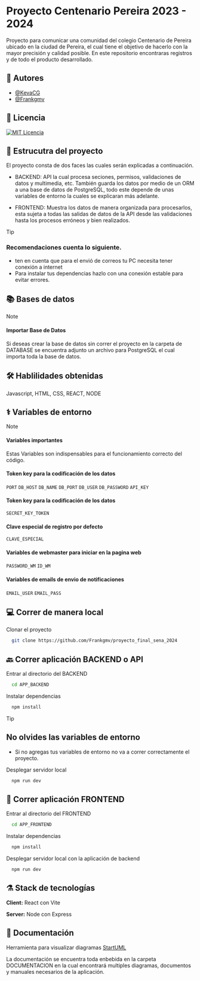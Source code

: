 # Proyecto Centenario Pereira 2023 - 2024

Proyecto para comunicar una comunidad del colegio Centenario de Pereira ubicado en la ciudad de Pereira, el cual tiene el objetivo de hacerlo con la mayor precisión y calidad posible. En este repositorio encontraras registros y de todo el producto desarrollado.

## 👤 Autores

- [@KevaCG](https://github.com/KevaCG)
- [@Frankgmv](https://github.com/frankgmv)

## 📄 Licencia

[![MIT Licencia](https://img.shields.io/badge/License-MIT-green.svg)](https://choosealicense.com/licenses/mit/)

## 🌃 Estrucutra del proyecto

El proyecto consta de dos faces las cuales serán explicadas a continuación.
- BACKEND: API la cual procesa seciones, permisos, validaciones de datos y multimedia, etc. También guarda los datos por medio de un ORM a una base de datos de PostgreSQL, todo este depende de unas variables de entorno la cuales se explicaran más adelante.

- FRONTEND: Muestra los datos de manera organizada para procesarlos, esta sujeta a todas las salidas de datos de la API desde las validaciones hasta los procesos erróneos y bien realizados.

> [!Tip]
> ### Recomendaciones cuenta lo siguiente.
> - ten en cuenta que para el envió de correos tu PC necesita tener conexión a internet 
> - Para instalar tus dependencias hazlo con una conexión estable para evitar errores.

## 📚 Bases de datos

> [!Note]
> #### Importar  Base de Datos
> Si deseas crear la base de datos sin correr el proyecto en la carpeta de DATABASE se encuentra adjunto un archivo para PostgreSQL el cual importa toda la base de datos.



## 🛠 Hablilidades obtenidas
Javascript, HTML, CSS, REACT, NODE


## ⚕️ Variables de entorno 

>[!Note]
>#### Variables importantes
>Estas Variables son indispensables para el funcionamiento correcto del código.

#### Token key para la codificación de los datos

`PORT`
`DB_HOST`
`DB_NAME`
`DB_PORT`
`DB_USER`
`DB_PASSWORD`
`API_KEY`

#### Token key para la codificación de los datos

`SECRET_KEY_TOKEN`

#### Clave especial de registro por defecto

`CLAVE_ESPECIAL`

#### Variables de webmaster para iniciar en la pagina web

`PASSWORD_WM`
`ID_WM`


#### Variables de emails de envio de notificaciones

`EMAIL_USER`
`EMAIL_PASS`


## 💻 Correr de manera local

Clonar el proyecto

```bash
  git clone https://github.com/Frankgmv/proyecto_final_sena_2024
```

## 🔙 Correr aplicación BACKEND o API 

Entrar al directorio del BACKEND

```bash
  cd APP_BACKEND
```

Instalar dependencias

```bash
  npm install
```

> [!Tip]
> ## No olvides las variables de entorno
> - Si no agregas tus variables de entorno no va a correr correctamente el proyecto.
>

Desplegar servidor local

```bash
  npm run dev
```

## 📲 Correr aplicación FRONTEND

Entrar al directorio del FRONTEND
```bash
  cd APP_FRONTEND
```

Instalar dependencias

```bash
  npm install
```

Desplegar servidor local con la aplicación de backend

```bash
  npm run dev
```
## ⚗️ Stack de tecnologías

**Client:** React con Vite

**Server:** Node con Express


## 📔 Documentación

Herramienta para visualizar diagramas
[StartUML](https://staruml.io/download/)

La documentación se encuentra toda enbebida en la carpeta DOCUMENTACION en la cual encontrará multiples diagramas, documentos y  manuales necesarios de la aplicación.

